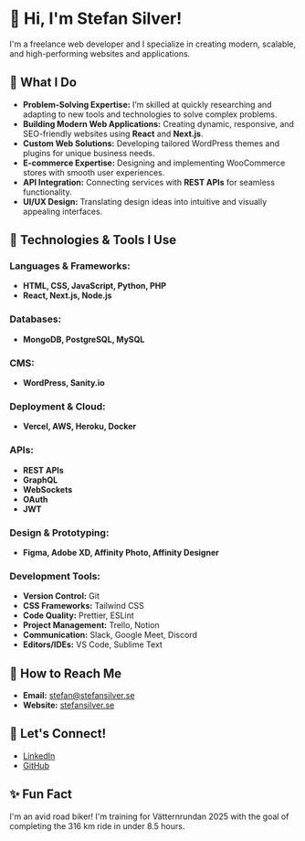 # 👋 Hi, I'm Stefan Silver!

I'm a freelance web developer and I specialize in creating modern, scalable, and high-performing websites and applications.

## 💼 What I Do
- **Problem-Solving Expertise:** I’m skilled at quickly researching and adapting to new tools and technologies to solve complex problems.
- **Building Modern Web Applications:** Creating dynamic, responsive, and SEO-friendly websites using **React** and **Next.js**.
- **Custom Web Solutions:** Developing tailored WordPress themes and plugins for unique business needs.
- **E-commerce Expertise:** Designing and implementing WooCommerce stores with smooth user experiences.
- **API Integration:** Connecting services with **REST APIs** for seamless functionality.
- **UI/UX Design:** Translating design ideas into intuitive and visually appealing interfaces.

## 🔧 Technologies & Tools I Use

### Languages & Frameworks:
- **HTML, CSS, JavaScript, Python, PHP**
- **React, Next.js, Node.js**

### Databases:
- **MongoDB, PostgreSQL, MySQL**

### CMS:
- **WordPress, Sanity.io**

### Deployment & Cloud:
- **Vercel, AWS, Heroku, Docker**

### APIs:
- **REST APIs**
- **GraphQL**
- **WebSockets**
- **OAuth**
- **JWT**

### Design & Prototyping:
- **Figma, Adobe XD, Affinity Photo, Affinity Designer**

### Development Tools:
- **Version Control:** Git
- **CSS Frameworks:** Tailwind CSS
- **Code Quality:** Prettier, ESLint
- **Project Management:** Trello, Notion
- **Communication:** Slack, Google Meet, Discord
- **Editors/IDEs:** VS Code, Sublime Text

## 📧 How to Reach Me
- **Email:** [stefan@stefansilver.se](mailto:stefan@stefansilver.se)
- **Website:** [stefansilver.se](https://stefansilver.se)

## 🌟 Let's Connect!
- [LinkedIn](https://www.linkedin.com/in/stefansilver)
- [GitHub](https://github.com/stefansilver)

## ✨ Fun Fact
I'm an avid road biker! I'm training for Vätternrundan 2025 with the goal of completing the 316 km ride in under 8.5 hours.

